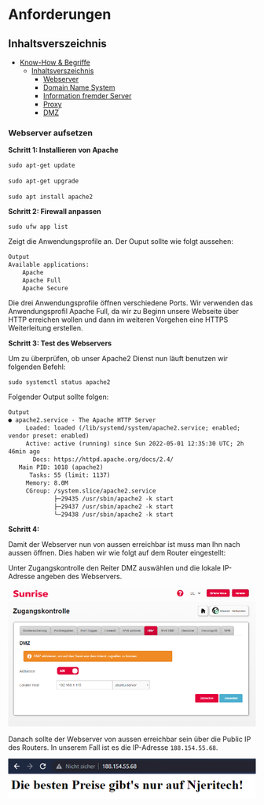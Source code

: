 # Anforderungen

## Inhaltsverszeichnis

- [Know-How & Begriffe](#know-how--begriffe)
  - [Inhaltsverszeichnis](#inhaltsverszeichnis)
    - [Webserver](#webserver)
    - [Domain Name System](#domain-name-system)
    - [Information fremder Server](#information-fremder-server)
    - [Proxy](#proxy)
    - [DMZ](#dmz)

### Webserver aufsetzen

**Schritt 1: Installieren von Apache**

```
sudo apt-get update

sudo apt-get upgrade

sudo apt install apache2
```

**Schritt 2: Firewall anpassen**

```
sudo ufw app list
```

Zeigt die Anwendungsprofile an. Der Ouput sollte wie folgt aussehen:

```
Output
Available applications:
    Apache
    Apache Full
    Apache Secure
```

Die drei Anwendungsprofile öffnen verschiedene Ports. Wir verwenden das Anwendungsprofil Apache Full, da wir zu Beginn unsere Webseite über HTTP erreichen wollen und dann im weiteren Vorgehen eine HTTPS Weiterleitung erstellen.

**Schritt 3: Test des Webservers**

Um zu überprüfen, ob unser Apache2 Dienst nun läuft benutzen wir folgenden Befehl: 
```
sudo systemctl status apache2
```
Folgender Output sollte folgen:
```
Output
● apache2.service - The Apache HTTP Server
     Loaded: loaded (/lib/systemd/system/apache2.service; enabled; vendor preset: enabled)
     Active: active (running) since Sun 2022-05-01 12:35:30 UTC; 2h 46min ago
       Docs: https://httpd.apache.org/docs/2.4/
   Main PID: 1018 (apache2)
      Tasks: 55 (limit: 1137)
     Memory: 8.0M
     CGroup: /system.slice/apache2.service
             ├─29435 /usr/sbin/apache2 -k start
             ├─29437 /usr/sbin/apache2 -k start
             └─29438 /usr/sbin/apache2 -k start
```

**Schritt 4:**

Damit der Webserver nun von aussen erreichbar ist muss man Ihn nach aussen öffnen. Dies haben wir wie folgt auf dem Router eingestellt:

Unter Zugangskontrolle den Reiter DMZ auswählen und die lokale IP-Adresse angeben des Webservers. 

![DMZ](images/Sunrise-DMZ.PNG)

Danach sollte der Webserver von aussen erreichbar sein über die Public IP des Routers. In unserem Fall ist es die IP-Adresse ``188.154.55.68``.

![Erfolgreich-auf-Public-IP-Verbunden](images/Public-IP-Web.PNG)